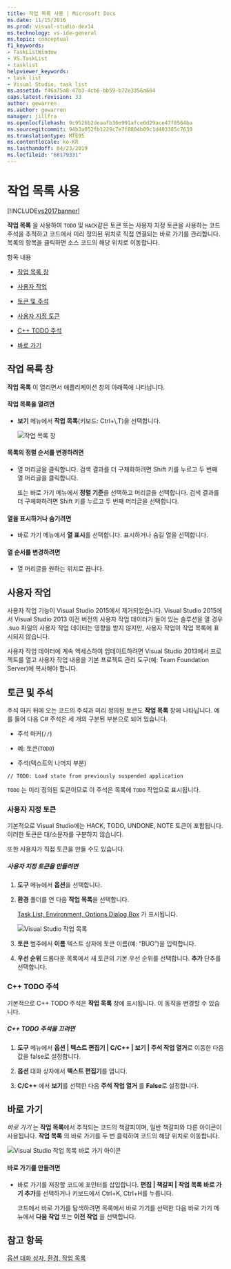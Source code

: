 ```yaml
---
title: 작업 목록 사용 | Microsoft Docs
ms.date: 11/15/2016
ms.prod: visual-studio-dev14
ms.technology: vs-ide-general
ms.topic: conceptual
f1_keywords:
- TaskListWindow
- VS.TaskList
- tasklist
helpviewer_keywords:
- task list
- Visual Studio, task list
ms.assetid: f46a75a8-47b3-4cb6-bb59-b72e3356a664
caps.latest.revision: 33
author: gewarren
ms.author: gewarren
manager: jillfra
ms.openlocfilehash: 9c9526b2deaafb36e991afce6d29ace47f8564ba
ms.sourcegitcommit: 94b3a052fb1229c7e7f8804b09c1d403385c7630
ms.translationtype: MTE95
ms.contentlocale: ko-KR
ms.lasthandoff: 04/23/2019
ms.locfileid: "68179331"
---
```

# <a name="using-the-task-list"></a>작업 목록 사용
[!INCLUDE[vs2017banner](../includes/vs2017banner.md)]

**작업 목록** 을 사용하여 `TODO` 및 `HACK`같은 토큰 또는 사용자 지정 토큰을 사용하는 코드 주석을 추적하고 코드에서 미리 정의된 위치로 직접 연결되는 바로 가기를 관리합니다. 목록의 항목을 클릭하면 소스 코드의 해당 위치로 이동합니다.  
  
 항목 내용  
  
- [작업 목록 창](../ide/using-the-task-list.md#taskListWindow)  
  
- [사용자 작업](../ide/using-the-task-list.md#userTasks)  
  
- [토큰 및 주석](../ide/using-the-task-list.md#tokensComments)  
  
- [사용자 지정 토큰](../ide/using-the-task-list.md#customTokens)  
  
- [C++ TODO 주석](../ide/using-the-task-list.md#cppComments)  
  
- [바로 가기](../ide/using-the-task-list.md#shortcuts)  
  
## <a name="taskListWindow"></a> 작업 목록 창  
 **작업 목록** 이 열리면서 애플리케이션 창의 아래쪽에 나타납니다.  
  
#### <a name="to-open-the-task-list"></a>작업 목록을 열려면  
  
- **보기** 메뉴에서 **작업 목록**(키보드: Ctrl+\\,T)을 선택합니다.  
  
     ![작업 목록 창](../ide/media/vs2015-task-list.png "vs2015_task_list")  
  
#### <a name="to-change-the-sort-order-of-the-list"></a>목록의 정렬 순서를 변경하려면  
  
- 열 머리글을 클릭합니다. 검색 결과를 더 구체화하려면 Shift 키를 누르고 두 번째 열 머리글을 클릭합니다.  
  
     또는 바로 가기 메뉴에서 **정렬 기준**을 선택하고 머리글을 선택합니다. 검색 결과를 더 구체화하려면 Shift 키를 누르고 두 번째 머리글을 선택합니다.  
  
#### <a name="to-show-or-hide-columns"></a>열을 표시하거나 숨기려면  
  
- 바로 가기 메뉴에서 **열 표시**를 선택합니다. 표시하거나 숨길 열을 선택합니다.  
  
#### <a name="to-change-the-order-of-the-columns"></a>열 순서를 변경하려면  
  
- 열 머리글을 원하는 위치로 끕니다.  
  
## <a name="userTasks"></a> 사용자 작업  
 사용자 작업 기능이 Visual Studio 2015에서 제거되었습니다. Visual Studio 2015에서 Visual Studio 2013 이전 버전의 사용자 작업 데이터가 들어 있는 솔루션을 열 경우 .suo 파일의 사용자 작업 데이터는 영향을 받지 않지만, 사용자 작업이 작업 목록에 표시되지 않습니다.  
  
 사용자 작업 데이터에 계속 액세스하여 업데이트하려면 Visual Studio 2013에서 프로젝트를 열고 사용자 작업 내용을 기본 프로젝트 관리 도구(예: Team Foundation Server)에 복사해야 합니다.  
  
## <a name="tokensComments"></a> 토큰 및 주석  
 주석 마커 뒤에 오는 코드의 주석과 미리 정의된 토큰도 **작업 목록** 창에 나타납니다. 예를 들어 다음 C# 주석은 세 개의 구분된 부분으로 되어 있습니다.  
  
- 주석 마커(`//`)  
  
- 예: 토큰(`TODO`)  
  
- 주석(텍스트의 나머지 부분)  
  
```  
// TODO: Load state from previously suspended application  
```  
  
 `TODO` 는 미리 정의된 토큰이므로 이 주석은 목록에 `TODO` 작업으로 표시됩니다.  
  
### <a name="customTokens"></a> 사용자 지정 토큰  
 기본적으로 Visual Studio에는 HACK, TODO, UNDONE, NOTE 토큰이 포함됩니다. 이러한 토큰은 대/소문자를 구분하지 않습니다.  
  
 또한 사용자가 직접 토큰을 만들 수도 있습니다.  
  
##### <a name="to-create-a-custom-token"></a>사용자 지정 토큰을 만들려면  
  
1. **도구** 메뉴에서 **옵션**을 선택합니다.  
  
2. **환경** 폴더를 연 다음 **작업 목록**을 선택합니다.  
  
     [Task List, Environment, Options Dialog Box](../ide/reference/task-list-environment-options-dialog-box.md) 가 표시됩니다.  
  
     ![Visual Studio 작업 목록](../ide/media/vs2015-task-list-options.png "vs2015_task_list_options")  
  
3. **토큰** 범주에서 **이름** 텍스트 상자에 토큰 이름(예: “BUG”)을 입력합니다.  
  
4. **우선 순위** 드롭다운 목록에서 새 토큰의 기본 우선 순위를 선택합니다. **추가** 단추를 선택합니다.  
  
### <a name="cppComments"></a> C++ TODO 주석  
 기본적으로 C++ TODO 주석은 **작업 목록** 창에 표시됩니다. 이 동작을 변경할 수 있습니다.  
  
##### <a name="to-turn-off-c-todo-comments"></a>C++ TODO 주석을 끄려면  
  
1. **도구** 메뉴에서 **옵션 &#124; 텍스트 편집기 &#124; C/C++ &#124; 보기 &#124; 주석 작업 열거**로 이동한 다음 값을 false로 설정합니다.  
  
2. **옵션** 대화 상자에서 **텍스트 편집기**를 엽니다.  
  
3. **C/C++** 에서 **보기**를 선택한 다음 **주석 작업 열거** 를 **False**로 설정합니다.  
  
## <a name="shortcuts"></a> 바로 가기  
 *바로 가기* 는 **작업 목록**에서 추적되는 코드의 책갈피이며, 일반 책갈피와 다른 아이콘이 사용됩니다. **작업 목록** 의 바로 가기를 두 번 클릭하여 코드의 해당 위치로 이동합니다.  
  
 ![Visual Studio 작업 목록 바로 가기 아이콘](../ide/media/vs2015-task-list-bookmark.png "vs2015_task_list_bookmark")  
  
#### <a name="to-create-a-shortcut"></a>바로 가기를 만들려면  
  
- 바로 가기를 저장할 코드에 포인터를 삽입합니다. **편집 &#124; 책갈피 &#124; 작업 목록 바로 가기 추가**를 선택하거나 키보드에서 Ctrl+K, Ctrl+H를 누릅니다.  
  
     코드에서 바로 가기를 탐색하려면 목록에서 바로 가기를 선택한 다음 바로 가기 메뉴에서 **다음 작업** 또는 **이전 작업** 을 선택합니다.  
  
## <a name="see-also"></a>참고 항목  
 [옵션 대화 상자, 환경, 작업 목록](../ide/reference/task-list-environment-options-dialog-box.md)
